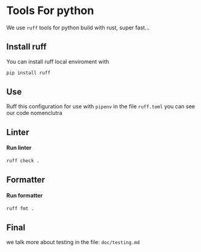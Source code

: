 # Tools For python

We use `ruff` tools for python build with rust, super fast...

## Install ruff

You can install ruff local enviroment with

```sh
pip install ruff
```

## Use

Ruff this configuration for use with `pipenv` in the file `ruff.toml` you can see our code nomenclutra

## Linter

#### Run linter

```sh
ruff check .
```

## Formatter

#### Run formatter

```sh
ruff fmt .
```

## Final

we talk more about testing in the file: `doc/testing.md`
